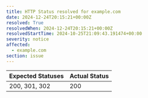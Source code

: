 ```yaml
---
title: HTTP Status resolved for example.com
date: 2024-12-24T20:15:21+00:00Z
resolved: True
resolvedWhen: 2024-12-24T20:15:21+00:00Z
resolvedStartTime: 2024-10-25T21:09:43.191474+00:00
severity: notice
affected:
  - example.com
section: issue
---
```


| Expected Statuses | Actual Status  |
|-------------------|----------------|
| 200, 301, 302 | 200 |
